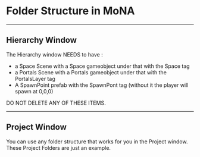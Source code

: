 # Folder Structure in MoNA

----------------
Hierarchy Window
----------------
The Hierarchy window NEEDS to have :
- a Space Scene with a Space gameobject under that with the Space tag
- a Portals Scene with a Portals gameobject under that with the PortalsLayer tag
- A SpawnPoint prefab with the SpawnPont tag (without it the player will spawn at 0,0,0)

DO NOT DELETE ANY OF THESE ITEMS.

--------------
Project Window
--------------
You can use any folder structure that works for you in the Project window. These Project Folders are just an example. 
